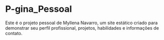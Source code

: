 # P-gina_Pessoal
Este é o projeto pessoal de Myllena Navarro, um site estático criado para demonstrar seu perfil profissional, projetos, habilidades e informações de contato.
